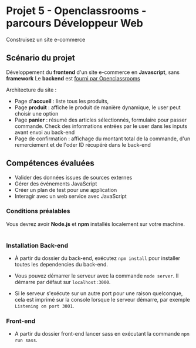 # Projet 5 - Openclassrooms - parcours Développeur Web

Construisez un site e-commerce


## Scénario du projet

Développement du **frontend** d'un site e-commerce en **Javascript**, sans **framework**
Le **backend** est [fourni par Openclassrooms](https://github.com/OpenClassrooms-Student-Center/JWDP5)

Architecture du site :

- Page d'**accueil** : liste tous les produits,
- Page **produit** : affiche le produit de manière dynamique, le user peut choisir une option
- Page **panier** : résumé des articles sélectionnés, formulaire pour passer commande. Check des informations entrées par le user dans les inputs
avant envoi au back-end
- Page de confirmation : affichage du montant total de la commande, d'un remerciement et de  l'oder ID récupéré dans le back-end

## Compétences évaluées

- Valider des données issues de sources externes
- Gérer des événements JavaScript
- Créer un plan de test pour une application
- Interagir avec un web service avec JavaScript

### Conditions préalables

Vous devrez avoir **Node.js** et **npm** installés localement sur votre machine.  
</br>

### Installation Back-end

-   À partir du dossier du back-end, exécutez `npm install` pour installer toutes les dependencies du back-end.

-   Vous pouvez démarrer le serveur avec la commande `node server`. Il démarre par défaut sur `localhost:3000`.

-   Si le serveur s'exécute sur un autre port pour une raison quelconque, cela est imprimé sur la console lorsque le serveur démarre, par exemple `Listening on port 3001`.

### Front-end

-   A partir du dossier front-end lancer sass en exécutant la commande `npm run sass`.

